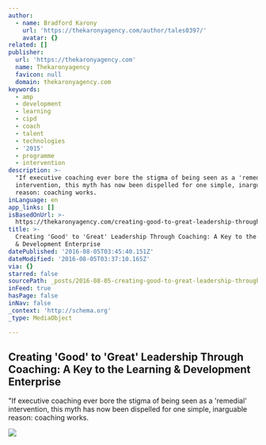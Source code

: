 ```yaml
---
author:
  - name: Bradford Karony
    url: 'https://thekaronyagency.com/author/tales0397/'
    avatar: {}
related: []
publisher:
  url: 'https://thekaronyagency.com'
  name: Thekaronyagency
  favicon: null
  domain: thekaronyagency.com
keywords:
  - amp
  - development
  - learning
  - cipd
  - coach
  - talent
  - technologies
  - '2015'
  - programme
  - intervention
description: >-
  "If executive coaching ever bore the stigma of being seen as a 'remedial'
  intervention, this myth has now been dispelled for one simple, inarguable
  reason: coaching works.
inLanguage: en
app_links: []
isBasedOnUrl: >-
  https://thekaronyagency.com/creating-good-to-great-leadership-through-coaching-a-key-to-the-learning-development-enterprise/
title: >-
  Creating 'Good' to 'Great' Leadership Through Coaching: A Key to the Learning
  & Development Enterprise
datePublished: '2016-08-05T03:45:40.151Z'
dateModified: '2016-08-05T03:37:10.165Z'
via: {}
starred: false
sourcePath: _posts/2016-08-05-creating-good-to-great-leadership-through-coaching-a-ke.md
inFeed: true
hasPage: false
inNav: false
_context: 'http://schema.org'
_type: MediaObject

---
```

<article style=""><h1>Creating 'Good' to 'Great' Leadership Through Coaching: A Key to the Learning &amp; Development Enterprise</h1><p>"If executive coaching ever bore the stigma of being seen as a 'remedial' intervention, this myth has now been dispelled for one simple, inarguable reason: coaching works.</p><img src="https://thekaronyagency.com/wp-content/uploads/2015/07/cropped-image1.jpeg" /></article>